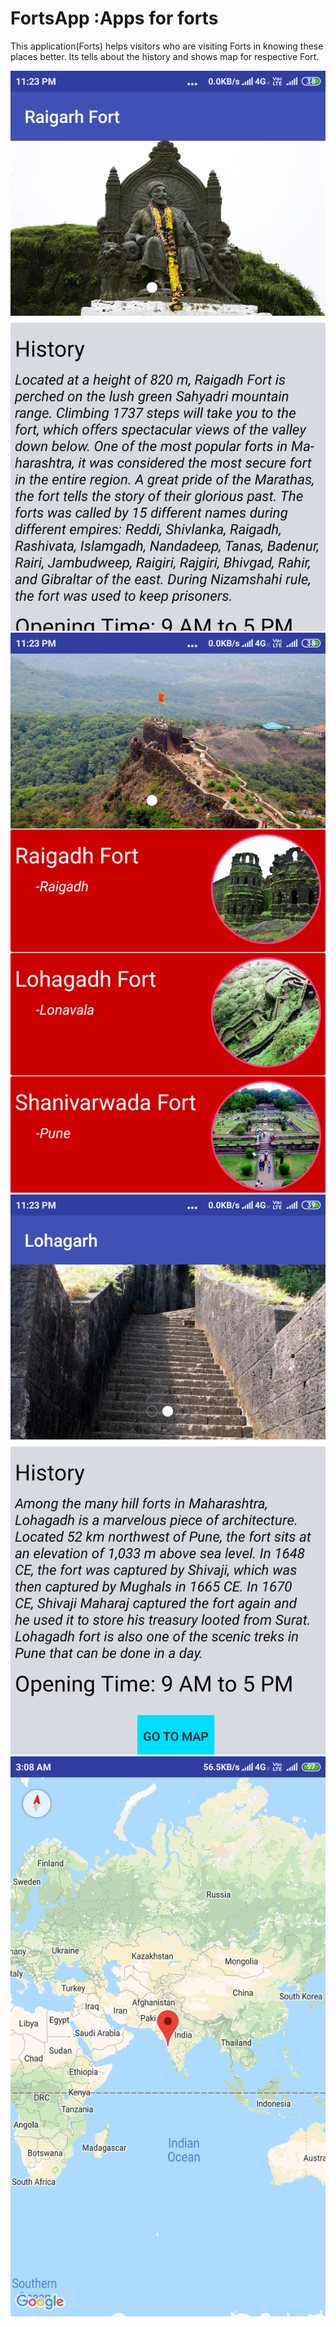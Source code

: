 # FortsApp :Apps for forts

This application(Forts) helps visitors who are visiting Forts in knowing these places better. Its tells about the history and shows map for respective Fort.

![Image description](https://github.com/rohitbhamu/FortsApp/blob/master/For%20Readme/Screenshot_2019-09-26-23-23-27-507_com.example.rohitkumarbhamu.fortsapp.png)
![Image description](https://github.com/rohitbhamu/FortsApp/blob/master/For%20Readme/Screenshot_2019-09-26-23-23-21-564_com.example.rohitkumarbhamu.fortsapp.png)
![Image description](https://github.com/rohitbhamu/FortsApp/blob/master/For%20Readme/Screenshot_2019-09-26-23-23-49-190_com.example.rohitkumarbhamu.fortsapp.png)
![Image description](https://github.com/rohitbhamu/FortsApp/blob/master/For%20Readme/Screenshot_2019-09-27-03-08-54-653_com.example.rohitkumarbhamu.fortsapp.png)
